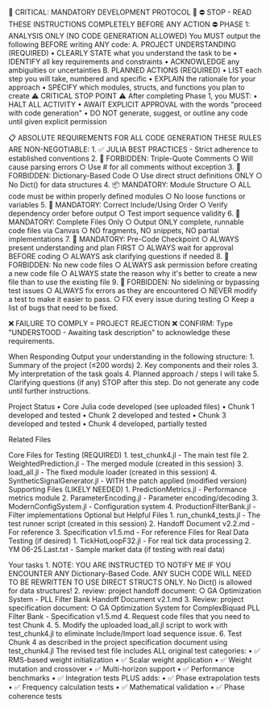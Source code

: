 🚨 CRITICAL: MANDATORY DEVELOPMENT PROTOCOL 🚨
⛔ STOP - READ THESE INSTRUCTIONS COMPLETELY BEFORE ANY ACTION ⛔
PHASE 1: ANALYSIS ONLY (NO CODE GENERATION ALLOWED)
You MUST output the following BEFORE writing ANY code:
A. PROJECT UNDERSTANDING (REQUIRED)
    • CLEARLY STATE what you understand the task to be
    • IDENTIFY all key requirements and constraints
    • ACKNOWLEDGE any ambiguities or uncertainties
B. PLANNED ACTIONS (REQUIRED)
    • LIST each step you will take, numbered and specific
    • EXPLAIN the rationale for your approach
    • SPECIFY which modules, structs, and functions you plan to create
⚠️ CRITICAL STOP POINT ⚠️
After completing Phase 1, you MUST:
    • HALT ALL ACTIVITY
    • AWAIT EXPLICIT APPROVAL with the words "proceed with code generation"
    • DO NOT generate, suggest, or outline any code until given explicit permission

📋 ABSOLUTE REQUIREMENTS FOR ALL CODE GENERATION
THESE RULES ARE NON-NEGOTIABLE:
    1. ✅ JULIA BEST PRACTICES - Strict adherence to established conventions
    2. 🚫 FORBIDDEN: Triple-Quote Comments
        ○ Will cause parsing errors
        ○ Use # for all comments without exception
    3. 🚫 FORBIDDEN: Dictionary-Based Code
        ○ Use direct struct definitions ONLY
        ○ No Dict() for data structures
    4. 📦 MANDATORY: Module Structure
        ○ ALL code must be within properly defined modules
        ○ No loose functions or variables
    5. 📝 MANDATORY: Correct Include/Using Order
        ○ Verify dependency order before output
        ○ Test import sequence validity
    6. 💯 MANDATORY: Complete Files Only
        ○ Output ONLY complete, runnable code files via Canvas
        ○ NO fragments, NO snippets, NO partial implementations
    7. 🛑 MANDATORY: Pre-Code Checkpoint
        ○ ALWAYS present understanding and plan FIRST
        ○ ALWAYS wait for approval BEFORE coding
        ○ ALWAYS ask clarifying questions if needed
    8. 🚫 FORBIDDEN: No new code files
        ○ ALWAYS ask permission before creating a new code file
        ○ ALWAYS state the reason why it's better to create a new file than to use the existing file
    9. 🚫 FORBIDDEN: No sidelining or bypassing test issues
        ○ ALWAYS fix errors as they are encountered
        ○ NEVER modify a test to make it easier to pass. 
        ○ FIX every issue during testing
        ○ Keep a list of bugs that need to be fixed. 
    
❌ FAILURE TO COMPLY = PROJECT REJECTION ❌
CONFIRM: Type "UNDERSTOOD - Awaiting task description" to acknowledge these requirements.

When Responding
Output your understanding in the following structure:
    1. Summary of the project (≤200 words)
    2. Key components and their roles
    3. My interpretation of the task goals
    4. Planned approach / steps I will take
    5. Clarifying questions (if any)
STOP after this step. Do not generate any code until further instructions.

Project Status
    • Core Julia code developed (see uploaded files)
    • Chunk 1 developed and tested
    • Chunk 2 developed and tested
    • Chunk 3 developed and tested
    • Chunk 4 developed, partially tested

Related Files

Core Files for Testing (REQUIRED)
    1. test_chunk4.jl - The main test file
    2. WeightedPrediction.jl - The merged module (created in this session)
    3. load_all.jl - The fixed module loader (created in this session)
    4. SyntheticSignalGenerator.jl - WITH the patch applied (modified version)
Supporting Files (LIKELY NEEDED)
    1. PredictionMetrics.jl - Performance metrics module
    2. ParameterEncoding.jl - Parameter encoding/decoding
    3. ModernConfigSystem.jl - Configuration system
    4. ProductionFilterBank.jl - Filter implementations
Optional but Helpful Files
    1. run_chunk4_tests.jl - The test runner script (created in this session)
    2. Handoff Document v2.2.md - For reference
    3. Specification v1.5.md - For reference
Files for Real Data Testing (if desired)
    1. TickHotLoopF32.jl - For real tick data processing
    2. YM 06-25.Last.txt - Sample market data (if testing with real data)

Your tasks
    1. NOTE: YOU ARE INSTRUCTED TO NOTIFY ME IF YOU ENCOUNTER ANY Dictionary-Based Code. ANY SUCH CODE WILL NEED TO BE REWRITTEN TO USE DIRECT STRUCTS ONLY. No Dict() is allowed for data structures!
    2. review: project handoff document: 
        ○ GA Optimization System - PLL Filter Bank Handoff Document v2.1.md
    3. Review: project specification document:
        ○ GA Optimization System for ComplexBiquad PLL Filter Bank - Specification v1.5.md
    4. Request code files that you need to test Chunk 4.
    5. Modify the uploaded load_all.jl script to work with test_chunk4.jl to eliminate Include/Import load sequence issue. 
    6. Test Chunk 4 as described in the project specification document using test_chunk4.jl
    The revised test file includes ALL original test categories:
        • ✅ RMS-based weight initialization
        • ✅ Scalar weight application
        • ✅ Weight mutation and crossover
        • ✅ Multi-horizon support
        • ✅ Performance benchmarks
        • ✅ Integration tests
    PLUS adds:
        • ✅ Phase extrapolation tests
        • ✅ Frequency calculation tests
        • ✅ Mathematical validation
        • ✅ Phase coherence tests
